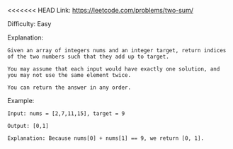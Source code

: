 <<<<<<< HEAD
Link: https://leetcode.com/problems/two-sum/

Difficulty: Easy

Explanation:
    
    Given an array of integers nums and an integer target, return indices of the two numbers such that they add up to target.

    You may assume that each input would have exactly one solution, and you may not use the same element twice.

    You can return the answer in any order.

Example:
    
    Input: nums = [2,7,11,15], target = 9
    
    Output: [0,1]
    
    Explanation: Because nums[0] + nums[1] == 9, we return [0, 1].
